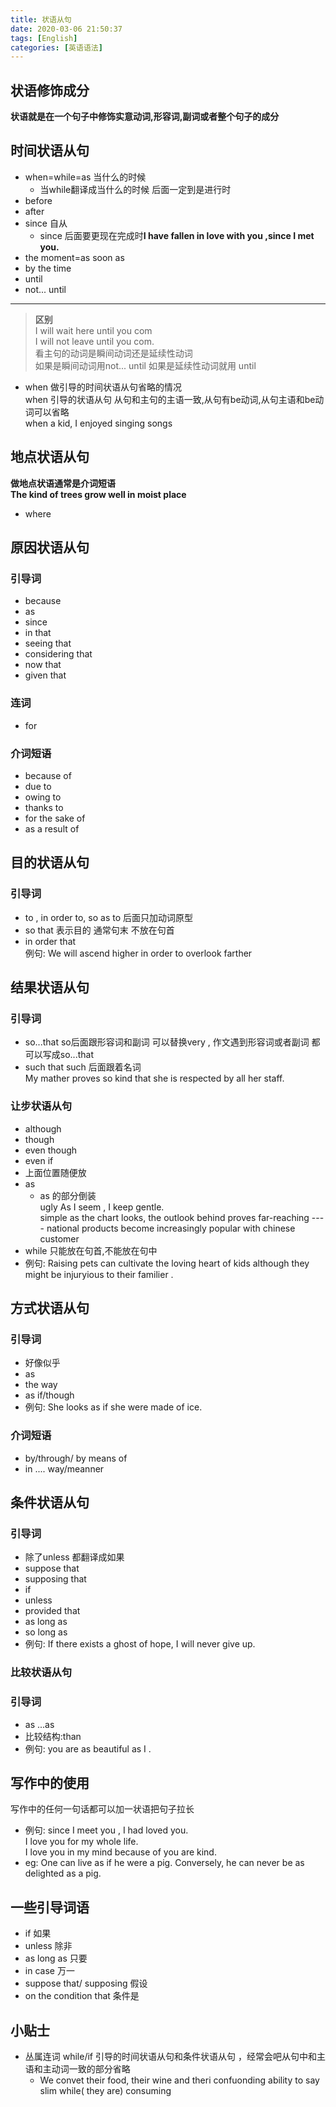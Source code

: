 ```yaml
---
title: 状语从句
date: 2020-03-06 21:50:37
tags: [English]
categories: [英语语法]
---
```

## 状语修饰成分  

**状语就是在一个句子中修饰实意动词,形容词,副词或者整个句子的成分**   

## 时间状语从句

- when=while=as 当什么的时候
	+ 当while翻译成当什么的时候 后面一定到是进行时
- before
- after
- since 自从
	+ since 后面要更现在完成时**I have fallen in love with you ,since I met you.**   
- the moment=as soon as
- by the time
- until
- not... until

--------
>**区别**   
I will wait here until you com  
I will not leave until you com.  
看主句的动词是瞬间动词还是延续性动词  
如果是瞬间动词用not... until 如果是延续性动词就用 until

- when 做引导的时间状语从句省略的情况  
when 引导的状语从句 从句和主句的主语一致,从句有be动词,从句主语和be动词可以省略  
when a kid, I enjoyed singing songs


## 地点状语从句  

**做地点状语通常是介词短语**   
**The kind of trees grow well in moist place** 
- where  

## 原因状语从句

### 引导词

- because
- as
- since
- in that
- seeing that
- considering that
- now that
- given that  
### 连词

- for
### 介词短语
- because of
- due to
- owing to 
- thanks to
- for the sake of
- as a result of

## 目的状语从句

### 引导词
- to , in order to, so as to 后面只加动词原型  
- so that 表示目的 通常句末 不放在句首
- in order that  
例句: We will ascend higher in order to overlook farther

## 结果状语从句

### 引导词
- so...that so后面跟形容词和副词 可以替换very , 作文遇到形容词或者副词 都可以写成so...that
- such that  such 后面跟着名词  
My mather proves so kind that she is respected by all her staff. 

### 让步状语从句  

- although
- though
- even though
- even if
- 上面位置随便放 
- as
	+ as 的部分倒装  
	ugly As I seem , I keep gentle.  
	simple as the chart looks, the outlook behind proves far-reaching ---- national products become increasingly popular with chinese customer
- while 只能放在句首,不能放在句中
- 例句: Raising pets can cultivate the loving heart of kids although they might be injuryious to their familier .


## 方式状语从句  

### 引导词

- 好像似乎
- as
- the way
- as if/though
- 例句: She looks as if she were made of ice.
### 介词短语

- by/through/ by means of
- in .... way/meanner

## 条件状语从句  

### 引导词

- 除了unless 都翻译成如果
- suppose that
- supposing that
- if
- unless
- provided that
- as long as
- so long as
- 例句: If there exists a ghost of hope, I will never give up. 

### 比较状语从句  
### 引导词

- as ...as
- 比较结构:than
- 例句: you are as beautiful as I .


## 写作中的使用
写作中的任何一句话都可以加一状语把句子拉长

- 例句: since I meet you , I had loved you.   
I love you for my whole life.  
I love you in my mind because of you are kind.  
- eg: One can live as if he were a pig. Conversely, he can never be as delighted as a pig.

## 一些引导词语

- if 如果
- unless 除非 
- as long as 只要
- in case 万一
- suppose that/ supposing 假设
- on the condition that 条件是 

## 小贴士

- 丛属连词 while/if 引导的时间状语从句和条件状语从句 ，经常会吧从句中和主语和主动词一致的部分省略
	+ We convet their food, their wine and theri confuonding ability to say slim while( they are) consuming

